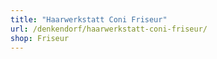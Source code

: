 ```yaml
---
title: "Haarwerkstatt Coni Friseur"
url: /denkendorf/haarwerkstatt-coni-friseur/
shop: Friseur
---
```

